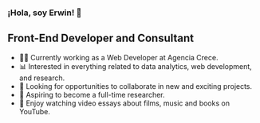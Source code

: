 ### ¡Hola, soy Erwin! 👋


## Front-End Developer and Consultant

- 👨‍💻 Currently working as a Web Developer at Agencia Crece.
- 📊 Interested in everything related to data analytics, web development, and research.
- 🤝 Looking for opportunities to collaborate in new and exciting projects.
- 📃 Aspiring to become a full-time researcher.
- 🎥 Enjoy watching video essays about films, music and books on YouTube.

